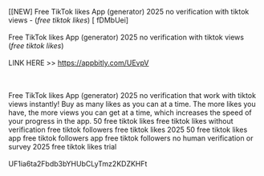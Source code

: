 [[NEW] Free TikTok likes App (generator) 2025 no verification with tiktok views - (*free tiktok likes*) [ fDMbUei]
<br>
<br>Free TikTok likes App (generator) 2025 no verification with tiktok views (*free tiktok likes*)
<br>
<br>LINK HERE >> https://appbitly.com/UEvpV

<br>
<br>Free TikTok likes App (generator) 2025 no verification that work with tiktok views instantly! Buy as many likes as you can at a time.  The more likes you have, the more views you can get at a time, which increases the speed of your progress in the app.  50 free tiktok likes free tiktok likes without verification free tiktok followers free tiktok likes 2025 50 free tiktok likes app free tiktok followers app free tiktok followers no human verification or survey 2025 free tiktok likes trial
<br>
<br>UF1ia6ta2Fbdb3bYHUbCLyTmz2KDZKHFt
<br>
